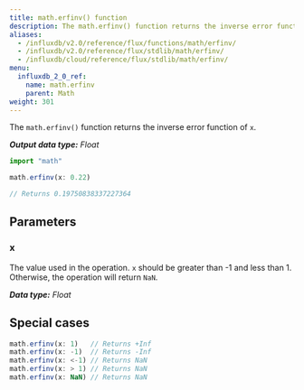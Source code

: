 ```yaml
---
title: math.erfinv() function
description: The math.erfinv() function returns the inverse error function of `x`.
aliases:
  - /influxdb/v2.0/reference/flux/functions/math/erfinv/
  - /influxdb/v2.0/reference/flux/stdlib/math/erfinv/
  - /influxdb/cloud/reference/flux/stdlib/math/erfinv/
menu:
  influxdb_2_0_ref:
    name: math.erfinv
    parent: Math
weight: 301
---
```


The `math.erfinv()` function returns the inverse error function of `x`.

_**Output data type:** Float_

```js
import "math"

math.erfinv(x: 0.22)

// Returns 0.19750838337227364
```

## Parameters

### x
The value used in the operation.
`x` should be greater than -1 and less than 1.
Otherwise, the operation will return `NaN`.

_**Data type:** Float_

## Special cases
```js
math.erfinv(x: 1)   // Returns +Inf
math.erfinv(x: -1)  // Returns -Inf
math.erfinv(x: <-1) // Returns NaN
math.erfinv(x: > 1) // Returns NaN
math.erfinv(x: NaN) // Returns NaN
```
